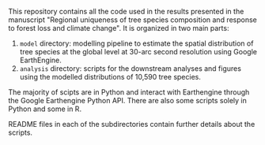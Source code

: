 This repository contains all the code used in the results presented in the manuscript "Regional uniqueness of tree species composition and response to forest loss and climate change". It is organized in two main parts:
1. `model` directory: modelling pipeline to estimate the spatial distribution of tree species at the global level at 30-arc second resolution using Google EarthEngine.
2. `analysis` directory: scripts for the downstream analyses and figures using the modelled distributions of 10,590 tree species.

The majority of scipts are in Python and interact with Earthengine through the Google Earthengine Python API. There are also some scripts solely in Python and some in R. 

README files in each of the subdirectories contain further details about the scripts.